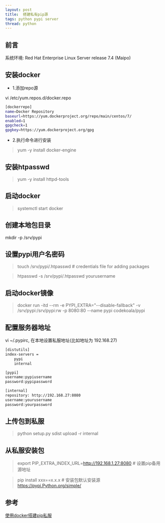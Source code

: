 ```yaml
---
layout: post
title:  搭建私有pip源
tags: python pypi server
thread: python
---
```


## 前言
系统环境: Red Hat Enterprise Linux Server release 7.4 (Maipo)

## 安装docker
* 1.添加repo源

vi /etc/yum.repos.d/docker.repo

```bash
[dockerrepo]
name=Docker Repository
baseurl=https://yum.dockerproject.org/repo/main/centos/7/
enabled=1
gpgcheck=1
gpgkey=https://yum.dockerproject.org/gpg
```

* 2.执行命令进行安装

> yum -y install docker-engine

## 安装htpasswd
> yum -y install httpd-tools

## 启动docker
> systemctl start docker

## 创建本地包目录
mkdir -p /srv/pypi

## 设置pypi用户名密码
> touch /srv/pypi/.htpasswd      # credentials file for adding packages

> htpasswd -s /srv/pypi/.htpasswd yourusername

## 启动docker镜像
> docker run -itd \-\-rm -e PYPI_EXTRA=\"\-\-disable-fallback\" -v /srv/pypi:/srv/pypi:rw -p 8080:80 \-\-name pypi codekoala/pypi

## 配置服务器地址

vi ~/.pypirc, 在本地设置私服地址(比如地址为 192.168.27)

```bash
[distutils]
index-servers =
    pypi
    internal

[pypi]
username:pypiusername
password:pypipassword

[internal]
repository: http://192.168.27:8080
username:yourusername
password:yourpassword
```

## 上传包到私服
> python setup.py sdist upload -r internal

## 从私服安装包
> export PIP_EXTRA_INDEX_URL=http://192.168.1.27:8080  # 设置pip备用源地址

> pip install xxx==x.x.x  # 安装包默认安装源 https://pypi.Python.org/simple/

## 参考
[使用docker搭建pip私服](https://github.com/codekoala/docker-pypi)
